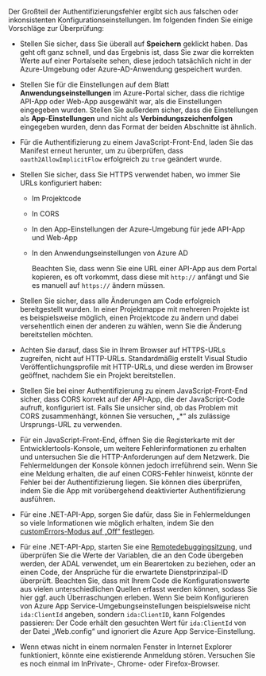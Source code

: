 Der Großteil der Authentifizierungsfehler ergibt sich aus falschen oder inkonsistenten Konfigurationseinstellungen. Im folgenden finden Sie einige Vorschläge zur Überprüfung:

* Stellen Sie sicher, dass Sie überall auf **Speichern** geklickt haben. Das geht oft ganz schnell, und das Ergebnis ist, dass Sie zwar die korrekten Werte auf einer Portalseite sehen, diese jedoch tatsächlich nicht in der Azure-Umgebung oder Azure-AD-Anwendung gespeichert wurden.
* Stellen Sie für die Einstellungen auf dem Blatt **Anwendungseinstellungen** im Azure-Portal sicher, dass die richtige API-App oder Web-App ausgewählt war, als die Einstellungen eingegeben wurden. Stellen Sie außerdem sicher, dass die Einstellungen als **App-Einstellungen** und nicht als **Verbindungszeichenfolgen** eingegeben wurden, denn das Format der beiden Abschnitte ist ähnlich.
* Für die Authentifizierung zu einem JavaScript-Front-End, laden Sie das Manifest erneut herunter, um zu überprüfen, dass `oauth2AllowImplicitFlow` erfolgreich zu `true` geändert wurde.
* Stellen Sie sicher, dass Sie HTTPS verwendet haben, wo immer Sie URLs konfiguriert haben:
  
  * Im Projektcode
  * In CORS
  * In den App-Einstellungen der Azure-Umgebung für jede API-App und Web-App
  * In den Anwendungseinstellungen von Azure AD
    
    Beachten Sie, dass wenn Sie eine URL einer API-App aus dem Portal kopieren, es oft vorkommt, dass diese mit `http://` anfängt und Sie es manuell auf `https://` ändern müssen.
* Stellen Sie sicher, dass alle Änderungen am Code erfolgreich bereitgestellt wurden. In einer Projektmappe mit mehreren Projekte ist es beispielsweise möglich, einen Projektcode zu ändern und dabei versehentlich einen der anderen zu wählen, wenn Sie die Änderung bereitstellen möchten.
* Achten Sie darauf, dass Sie in Ihrem Browser auf HTTPS-URLs zugreifen, nicht auf HTTP-URLs. Standardmäßig erstellt Visual Studio Veröffentlichungsprofile mit HTTP-URLs, und diese werden im Browser geöffnet, nachdem Sie ein Projekt bereitstellen.
* Stellen Sie bei einer Authentifizierung zu einem JavaScript-Front-End sicher, dass CORS korrekt auf der API-App, die der JavaScript-Code aufruft, konfiguriert ist. Falls Sie unsicher sind, ob das Problem mit CORS zusammenhängt, können Sie versuchen, „*“ als zulässige Ursprungs-URL zu verwenden.
* Für ein JavaScript-Front-End, öffnen Sie die Registerkarte mit der Entwicklertools-Konsole, um weitere Fehlerinformationen zu erhalten und untersuchen Sie die HTTP-Anforderungen auf dem Netzwerk. Die Fehlermeldungen der Konsole können jedoch irreführend sein. Wenn Sie eine Meldung erhalten, die auf einen CORS-Fehler hinweist, könnte der Fehler bei der Authentifizierung liegen. Sie können dies überprüfen, indem Sie die App mit vorübergehend deaktivierter Authentifizierung ausführen.
* Für eine .NET-API-App, sorgen Sie dafür, dass Sie in Fehlermeldungen so viele Informationen wie möglich erhalten, indem Sie den [customErrors-Modus auf „Off“ festlegen](../articles/app-service-web/web-sites-dotnet-troubleshoot-visual-studio.md#remoteview).
* Für eine .NET-API-App, starten Sie eine [Remotedebuggingsitzung](../articles/app-service-web/web-sites-dotnet-troubleshoot-visual-studio.md#remotedebug), und überprüfen Sie die Werte der Variablen, die an den Code übergeben werden, der ADAL verwendet, um ein Bearertoken zu beziehen, oder an einen Code, der Ansprüche für die erwartete Dienstprinzipal-ID überprüft. Beachten Sie, dass mit Ihrem Code die Konfigurationswerte aus vielen unterschiedlichen Quellen erfasst werden können, sodass Sie hier ggf. auch Überraschungen erleben. Wenn Sie beim Konfigurieren von Azure App Service-Umgebungseinstellungen beispielsweise nicht `ida:ClientId` angeben, sondern `ida:ClientID`, kann Folgendes passieren: Der Code erhält den gesuchten Wert für `ida:ClientId` von der Datei „Web.config“ und ignoriert die Azure App Service-Einstellung. 
* Wenn etwas nicht in einem normalen Fenster in Internet Explorer funktioniert, könnte eine existierende Anmeldung stören. Versuchen Sie es noch einmal im InPrivate-, Chrome- oder Firefox-Browser.

<!---HONumber=AcomDC_0309_2016-->